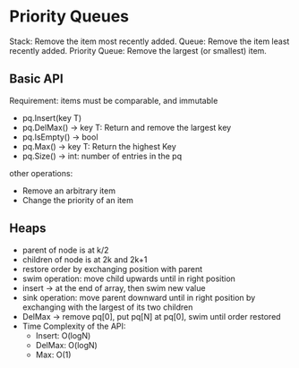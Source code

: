 # Priority Queues

Stack: Remove the item most recently added.
Queue: Remove the item least recently added.
Priority Queue: Remove the largest (or smallest) item.

## Basic API

Requirement: items must be comparable, and immutable

- pq.Insert(key T)
- pq.DelMax() -> key T: Return and remove the largest key
- pq.IsEmpty() -> bool
- pq.Max() -> key T: Return the highest Key
- pq.Size() -> int: number of entries in the pq

other operations:
- Remove an arbitrary item
- Change the priority of an item

## Heaps

- parent of node is at k/2
- children of node is at 2k and 2k+1
- restore order by exchanging position with parent
- swim operation: move child upwards until in right position
- insert -> at the end of array, then swim new value
- sink operation: move parent downward until in right position by exchanging with the largest of its two children
- DelMax -> remove pq[0], put pq[N] at pq[0], swim until order restored
- Time Complexity of the API:
    - Insert: O(logN)
    - DelMax: O(logN)
    - Max: O(1)

```go

```
